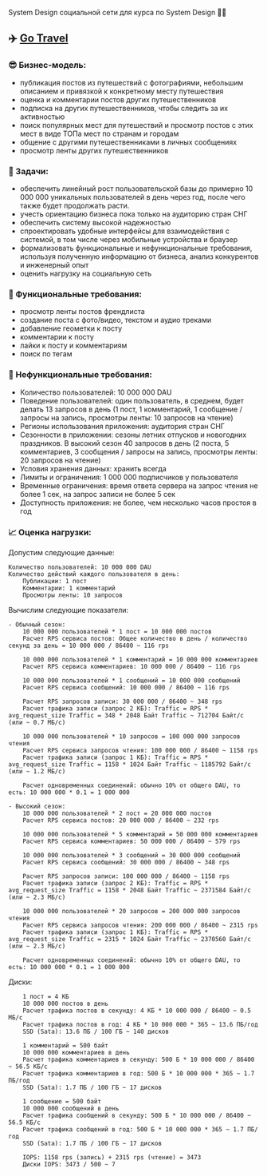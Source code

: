 System Design социальной сети для курса по System Design 👨‍💻

## ✈️ [Go Travel](https://github.com/kodsurfer/social_network_system_design)

### 😎 Бизнес-модель:

- публикация постов из путешествий с фотографиями, небольшим описанием и привязкой к конкретному месту путешествия
- оценка и комментарии постов других путешественников
- подписка на других путешественников, чтобы следить за их активностью
- поиск популярных мест для путешествий и просмотр постов с этих мест в виде ТОПа мест по странам и городам
- общение с другими путешественниками в личных сообщениях
- просмотр ленты других путешественников

### 📜 Задачи:

- обеспечить линейный рост пользовательской базы до примерно 10 000 000 уникальных пользователей в день через год, после
  чего также будет продолжать расти.
- учесть ориентацию бизнеса пока только на аудиторию стран СНГ
- обеспечить систему высокой надежностью
- спроектировать удобные интерфейсы для взаимодействия с системой, в том числе через мобильные устройства и браузер
- формализовать функциональные и нефункциональные требования, используя полученную информацию от бизнеса, анализ
  конкурентов и инженерный опыт
- оценить нагрузку на социальную сеть

### 📕 Функциональные требования:

- просмотр ленты постов френдлиста
- создание поста с фото/видео, текстом и аудио треками
- добавление геометки к посту
- комментарии к посту
- лайки к посту и комментариям
- поиск по тегам

### 📗 Нефункциональные требования:

- Количество пользователей: 10 000 000 DAU
- Поведение пользователей: один пользователь, в среднем, будет делать 13 запросов в день (1 пост, 1 комментарий, 1
  сообщение / запросы на запись, просмотры ленты: 10 запросов на чтение)
- Регионы использования приложения: аудитория стран СНГ
- Сезонности в приложении: сезоны летних отпусков и новогодних праздников. В высокий сезон 40 запросов в день (2 поста,
  5 комментариев, 3 сообщения / запросы на запись, просмотры ленты: 20 запросов на чтение)
- Условия хранения данных: хранить всегда
- Лимиты и ограничения: 1 000 000 подписчиков у пользователя
- Временные ограничения: время ответа сервера на запрос чтения не более 1 сек, на запрос записи не более 5 сек
- Доступность приложения: не более, чем несколько часов простоя в год

### 📈 Оценка нагрузки:

Допустим следующие данные:

    Количество пользователей: 10 000 000 DAU
    Количество действий каждого пользователя в день:
        Публикации: 1 пост
        Комментарии: 1 комментарий
        Просмотры ленты: 10 запросов

Вычислим следующие показатели:

    - Обычный сезон:
        10 000 000 пользователей * 1 пост = 10 000 000 постов
        Расчет RPS сервиса постов: Общее количество в день / количество секунд за день = 10 000 000 / 86400 ~ 116 rps

        10 000 000 пользователей * 1 комментарий = 10 000 000 комментариев
        Расчет RPS сервиса комментариев: 10 000 000 / 86400 ~ 116 rps
        
        10 000 000 пользователей * 1 сообщений = 10 000 000 сообщений
        Расчет RPS сервиса сообщений: 10 000 000 / 86400 ~ 116 rps

        Расчет RPS запросов записи: 30 000 000 / 86400 ~ 348 rps
        Расчет трафика записи (запрос 2 КБ): Traffic = RPS * avg_request_size Traffic = 348 * 2048 Байт Traffic ~ 712704 Байт/с (или ~ 0.7 МБ/с)

        10 000 000 пользователей * 10 запросов = 100 000 000 запросов чтения
        Расчет RPS сервиса запросов чтения: 100 000 000 / 86400 ~ 1158 rps
        Расчет трафика записи (запрос 1 КБ): Traffic = RPS * avg_request_size Traffic = 1158 * 1024 Байт Traffic ~ 1185792 Байт/с (или ~ 1.2 МБ/с)

        Расчет одновременных соединений: обычно 10% от общего DAU, то есть: 10 000 000 * 0.1 = 1 000 000
    
    - Высокий сезон:
        10 000 000 пользователей * 2 пост = 20 000 000 постов
        Расчет RPS сервиса постов: 20 000 000 / 86400 ~ 232 rps

        10 000 000 пользователей * 5 комментарий = 50 000 000 комментариев
        Расчет RPS сервиса комментариев: 50 000 000 / 86400 ~ 579 rps
        
        10 000 000 пользователей * 3 сообщений = 30 000 000 сообщений
        Расчет RPS сервиса сообщений: 30 000 000 / 86400 ~ 348 rps

        Расчет RPS запросов записи: 100 000 000 / 86400 ~ 1158 rps
        Расчет трафика записи (запрос 2 КБ): Traffic = RPS * avg_request_size Traffic = 1158 * 2048 Байт Traffic ~ 2371584 Байт/с (или ~ 2.3 МБ/с)

        10 000 000 пользователей * 20 запросов = 200 000 000 запросов чтения
        Расчет RPS сервиса запросов чтения: 200 000 000 / 86400 ~ 2315 rps
        Расчет трафика записи (запрос 1 КБ): Traffic = RPS * avg_request_size Traffic = 2315 * 1024 Байт Traffic ~ 2370560 Байт/с (или ~ 2.3 МБ/с)

        Расчет одновременных соединений: обычно 10% от общего DAU, то есть: 10 000 000 * 0.1 = 1 000 000
    

Диски:

        1 пост = 4 КБ
        10 000 000 постов в день
        Расчет трафика постов в секунду: 4 КБ * 10 000 000 / 86400 ~ 0.5 МБ/с
        Расчет трафика постов в год: 4 КБ * 10 000 000 * 365 ~ 13.6 ПБ/год
        SSD (Sata): 13.6 ПБ / 100 ГБ ~ 140 дисков

        1 комментарий = 500 байт
        10 000 000 комментариев в день
        Расчет трафика комментариев в секунду: 500 Б * 10 000 000 / 86400 ~ 56.5 КБ/с
        Расчет трафика комментариев в год: 500 Б * 10 000 000 * 365 ~ 1.7 ПБ/год
        SSD (Sata): 1.7 ПБ / 100 ГБ ~ 17 дисков

        1 сообщение = 500 байт
        10 000 000 сообщений в день
        Расчет трафика сообщений в секунду: 500 Б * 10 000 000 / 86400 ~ 56.5 КБ/с
        Расчет трафика сообщений в год: 500 Б * 10 000 000 * 365 ~ 1.7 ПБ/год
        SSD (Sata): 1.7 ПБ / 100 ГБ ~ 17 дисков

        IOPS: 1158 rps (запись) + 2315 rps (чтение) = 3473
        Диски IOPS: 3473 / 500 ~ 7
